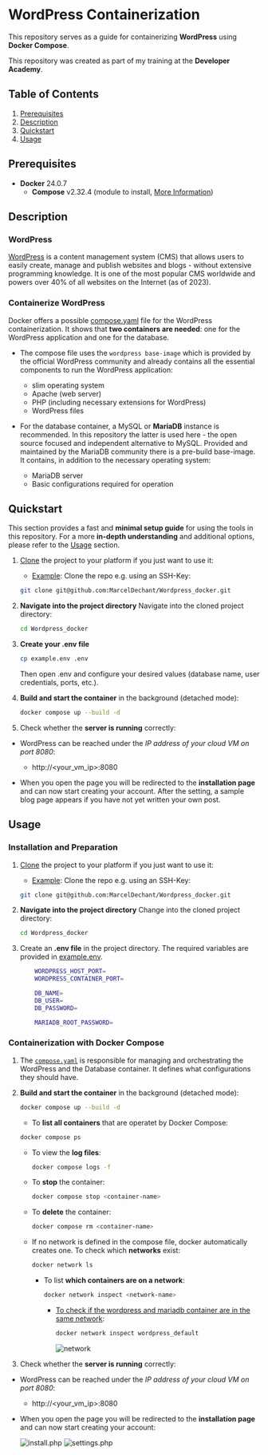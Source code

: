 # WordPress Containerization

This repository serves as a guide for containerizing **WordPress** using **Docker Compose**.  
  
This repository was created as part of my training at the **Developer Academy**.  

## Table of Contents

1. [Prerequisites](#prerequisites)  
2. [Description](#description)
3. [Quickstart](#quickstart)
4. [Usage](#usage)    
 

## Prerequisites

* **Docker** 24.0.7
  * **Compose** v2.32.4 (module to install, [More Information](https://docs.docker.com/compose/))

## Description

### WordPress

[WordPress](https://wordpress.com/de/) is a content management system (CMS) that allows users to easily create, manage and publish websites and blogs - without extensive programming knowledge. It is one of the most popular CMS worldwide and powers over 40% of all websites on the Internet (as of 2023).

### Containerize WordPress

Docker offers a possible [compose.yaml](https://hub.docker.com/_/wordpress) file for the WordPress containerization. It shows that **two containers are needed**: one for the WordPress application and one for the database.  

* The compose file uses the `wordpress base-image` which is provided by the official WordPress community and already contains all the essential components to run the WordPress application:
  * slim operating system
  * Apache (web server)
  * PHP (including necessary extensions for WordPress)
  * WordPress files

* For the database container, a MySQL or **MariaDB** instance is recommended. In this repository the latter is used here - the open source focused and independent alternative to MySQL. Provided and maintained by the MariaDB community there is a pre-build base-image. It contains, in addition to the necessary operating system:
  * MariaDB server
  * Basic configurations required for operation

## Quickstart

This section provides a fast and **minimal setup guide** for using the tools in this repository. For a more **in-depth understanding** and additional options, please refer to the [Usage](#usage) section.


1. [Clone](https://docs.github.com/en/repositories/creating-and-managing-repositories/cloning-a-repository) the project to your platform if you just want to use it:
    * <ins>Example</ins>: Clone the repo e.g. using an SSH-Key:
  
    ```bash
    git clone git@github.com:MarcelDechant/Wordpress_docker.git
    ```

2. **Navigate into the project directory**
    Navigate into the cloned project directory:
    ```bash
    cd Wordpress_docker
    ```

3. **Create your .env file**
    ```bash
    cp example.env .env
    ```
    Then open .env and configure your desired values (database name, user credentials, ports, etc.).


4. **Build and start the container** in the background (detached mode):

    ```bash
    docker compose up --build -d
    ```

5. Check whether the **server is running** correctly:

* WordPress can be reached under the *IP address of your cloud VM on port 8080*:
  * http://<your_vm_ip>:8080

* When you open the page you will be redirected to the **installation page** and can now start creating your account. After the setting, a sample blog page appears if you have not yet written your own post.


## Usage

### Installation and Preparation

1. [Clone](https://docs.github.com/en/repositories/creating-and-managing-repositories/cloning-a-repository) the project to your platform if you just want to use it:
    * <ins>Example</ins>: Clone the repo e.g. using an SSH-Key:
  
    ```bash
    git clone git@github.com:MarcelDechant/Wordpress_docker.git
    ```

2. **Navigate into the project directory**
    Change into the cloned project directory:
    ```bash
    cd Wordpress_docker
    ```

3. Create an **.env file** in the project directory. The required variables are provided in [example.env](/example.env)</a>.  

    ```bash
        WORDPRESS_HOST_PORT=
        WORDPRESS_CONTAINER_PORT=

        DB_NAME=
        DB_USER=
        DB_PASSWORD=

        MARIADB_ROOT_PASSWORD=
    ```

### Containerization with Docker Compose

1. The [`compose.yaml`](/compose.yaml) is responsible for managing and orchestrating the WordPress and the Database container. It defines what configurations they should have.

2. **Build and start the container** in the background (detached mode):

    ```bash
    docker compose up --build -d
    ```

    * To **list all containers** that are operatet by Docker Compose:

    ```bash
    docker compose ps
    ```

    * To view the **log files**:

        ```bash
        docker compose logs -f
        ```

    * To **stop** the container:

        ```bash
        docker compose stop <container-name>
        ```

    * To **delete** the container:

        ```bash
        docker compose rm <container-name>
        ```


    * If no network is defined in the compose file, docker automatically creates one. To check which **networks** exist:

        ```bash
        docker network ls
        ```

        * To list **which containers are on a network**:

            ```bash
            docker network inspect <network-name>
            ```

            * <ins>To check if the wordpress and mariadb container are in the same network</ins>:

                ```bash
                docker network inspect wordpress_default
                ```  

                ![network](/network.png)
3. Check whether the **server is running** correctly:

* WordPress can be reached under the *IP address of your cloud VM on port 8080*:
  * http://<your_vm_ip>:8080

* When you open the page you will be redirected to the **installation page** and can now start creating your account:  

    ![install.php](/install.png) 
    ![settings.php](/settings.png)
